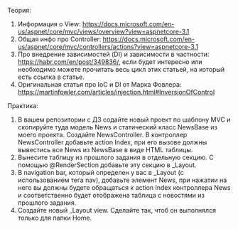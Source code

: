 Теория:
1. Информация о View: https://docs.microsoft.com/en-us/aspnet/core/mvc/views/overview?view=aspnetcore-3.1
2. Общая инфо про Controller: https://docs.microsoft.com/en-us/aspnet/core/mvc/controllers/actions?view=aspnetcore-3.1
3. Про внедрение зависимостей (DI) и зависимости в частности: https://habr.com/en/post/349836/, если будет интересно или необходимо можете прочитать весь цикл этих статьей, на который есть ссылка в статье.
4. Оригинальная статья про IoC и DI от Марка Фовлера: https://martinfowler.com/articles/injection.html#InversionOfControl

Практика:
1. В вашем репозитории с ДЗ содайте новый проект по шаблону MVC и скопируйте туда модель News и статический класс NewsBase из моего проекта. Создайте NewsController. В контроллер NewsController добавьте action Index, при его вызове должны вывестись все News из NewsBase в виде HTML таблицы.
2. Вынесите таблицу из прошлого задания в отдельную секцию. С помощью @RenderSection добавьте эту секцию в _Layout. 
3. В navigation bar, который определен у вас в _Layout (с использованием тега nav), добавьте элемент News, при нажатии на него вы должны будете обращаться к action Index контроллера News и соответственно будет отображена таблица с новостями из прошлого задания.
4. Создайте новый _Layout view. Сделайте так, чтоб он выполнялся только для папки Home.
